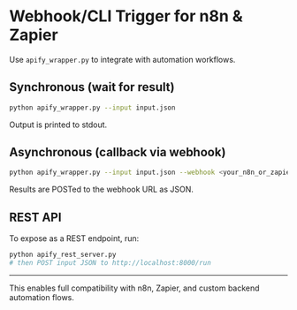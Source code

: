 # Webhook/CLI Trigger for n8n & Zapier

Use `apify_wrapper.py` to integrate with automation workflows.

## Synchronous (wait for result)

```bash
python apify_wrapper.py --input input.json
```
Output is printed to stdout.

## Asynchronous (callback via webhook)

```bash
python apify_wrapper.py --input input.json --webhook <your_n8n_or_zapier_webhook_url>
```
Results are POSTed to the webhook URL as JSON.

## REST API

To expose as a REST endpoint, run:

```bash
python apify_rest_server.py
# then POST input JSON to http://localhost:8000/run
```

---

This enables full compatibility with n8n, Zapier, and custom backend automation flows.
